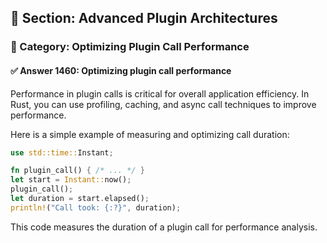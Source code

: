 ## 📘 Section: Advanced Plugin Architectures  
### 🔹 Category: Optimizing Plugin Call Performance  
#### ✅ Answer 1460: Optimizing plugin call performance

Performance in plugin calls is critical for overall application efficiency. In Rust, you can use profiling, caching, and async call techniques to improve performance.

Here is a simple example of measuring and optimizing call duration:

```rust
use std::time::Instant;

fn plugin_call() { /* ... */ }
let start = Instant::now();
plugin_call();
let duration = start.elapsed();
println!("Call took: {:?}", duration);
```
This code measures the duration of a plugin call for performance analysis.
